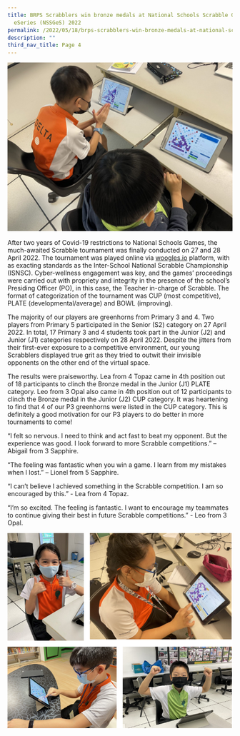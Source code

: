 ```yaml
---
title: BRPS Scrabblers win bronze medals at National Schools Scrabble Game
  eSeries (NSSGeS) 2022
permalink: /2022/05/18/brps-scrabblers-win-bronze-medals-at-national-schools-scrabble-game-eseries-nssges-2022/
description: ""
third_nav_title: Page 4
---
```


<img src="/images/Banner-1-2048x1536.jpg">
<p>After two years of Covid-19 restrictions to National Schools Games, the much-awaited Scrabble tournament was finally conducted on 27 and 28 April 2022. The tournament was played online via&nbsp;<a href="http://woogles.io/" target="_blank" rel="noopener" data-saferedirecturl="https://www.google.com/url?q=http://woogles.io&amp;source=gmail&amp;ust=1652921805815000&amp;usg=AOvVaw1FmMC2CHdDdLsbBi3E_wDs">woogles.io</a>&nbsp;platform, with as exacting standards as the Inter-School National Scrabble Championship (ISNSC). Cyber-wellness engagement was key, and the games&rsquo; proceedings were carried out with propriety and integrity in the presence of the school&rsquo;s Presiding Officer (PO), in this case, the Teacher in-charge of Scrabble. The format of categorization of the tournament was CUP (most competitive), PLATE (developmental/average) and BOWL (improving).</p>
<p>The majority of our players are greenhorns from Primary 3 and 4. Two players from Primary 5 participated in the Senior (S2) category on 27 April 2022. In total, 17 Primary 3 and 4 students took part in the Junior (J2) and Junior (J1) categories respectively on 28 April 2022. Despite the jitters from their first-ever exposure to a competitive environment, our young Scrabblers displayed true grit as they tried to outwit their invisible opponents on the other end of the virtual space.</p>
<p>The results were praiseworthy. Lea from 4 Topaz came in 4th position out of 18 participants to clinch the Bronze medal in the Junior (J1) PLATE category. Leo from 3 Opal also came in 4th position out of 12 participants to clinch the Bronze medal in the Junior (J2) CUP category. It was heartening to find that 4 of our P3 greenhorns were listed in the CUP category. This is definitely a good motivation for our P3 players to do better in more tournaments to come!</p>
<p>&ldquo;I felt so nervous. I need to think and act fast to beat my opponent. But the experience was good. I look forward to more Scrabble competitions.&rdquo; &ndash; Abigail from 3 Sapphire.</p>
<p>&ldquo;The feeling was fantastic when you win a game. I learn from my mistakes when I lost.&rdquo; &ndash; Lionel from 5 Sapphire.</p>
<p>&ldquo;I can&rsquo;t believe I achieved something in the Scrabble competition. I am so encouraged by this.&rdquo; - Lea from 4 Topaz.</p>
<p>&ldquo;I&rsquo;m so excited. The feeling is fantastic. I want to encourage my teammates to continue giving their best in future Scrabble competitions.&rdquo; - Leo from 3 Opal.</p>
<img src="/images/scrabblers2022.png">